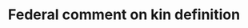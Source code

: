 ---
layout: layouts/resource.njk
title: Federal comment on kin definition
filetype: link
url: https://www.regulations.gov/document/ACF-2023-0001-0002/comment?filter=new%20america
tags:
  - resource
  - noTopic
description: View submissions from child welfare advocates on the proposed federal rule around kin licensing and approval standards.
---